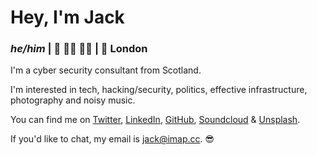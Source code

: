 # Hey, I'm Jack
### *he/him* | 🏴󠁧󠁢󠁳󠁣󠁴󠁿 🕺🏼 🏳️‍🌈 | 📍 London

I'm a cyber security consultant from Scotland.

I'm interested in tech, hacking/security, politics, effective infrastructure, photography and noisy music.

You can find me on [Twitter](https://twitter.com/jackal_lol), [LinkedIn](https://linkedin.com/in/jb46), [GitHub](https://github.com/j-ckal), [Soundcloud](https://soundcloud.com/j4cka1) & [Unsplash](https://unsplash.com/@j_ckal).

If you'd like to chat, my email is jack@imap.cc. 😎
